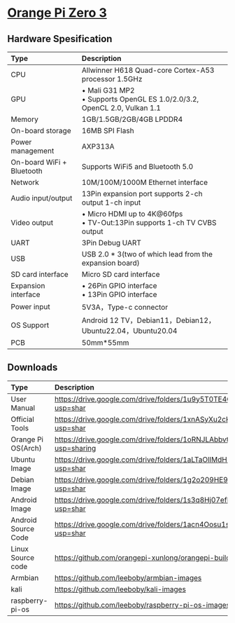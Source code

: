 # [Orange Pi Zero 3](seperated\Orange_Pi_Zero_3.md)  
## Hardware Spesification  
| Type                      | Description                                                                                                       |
|:--------------------------|:------------------------------------------------------------------------------------------------------------------|
| CPU                       | Allwinner H618 Quad-core Cortex-A53 processor 1.5GHz                                                              |
| GPU                       | • Mali G31 MP2 <br>  • Supports OpenGL ES 1.0/2.0/3.2, OpenCL 2.0, Vulkan 1.1 |
| Memory                    | 1GB/1.5GB/2GB/4GB LPDDR4                                                                                          |
| On-board storage          | 16MB SPI Flash                                                                                                    |
| Power management          | AXP313A                                                                                                           |
| On-board WiFi + Bluetooth | Supports WiFi5 and Bluetooth 5.0                                                                                  |
| Network                   | 10M/100M/1000M Ethernet interface                                                                                 |
| Audio input/output        | 13Pin expansion port supports 2-ch output 1-ch input                                                              |
| Video output              | • Micro HDMI up to 4K@60fps <br>  • TV-Out:13Pin supports 1-ch TV CVBS output |
| UART                      | 3Pin Debug UART                                                                                                   |
| USB                       | USB 2.0 * 3(two of which lead from the expansion board)                                                           |
| SD card interface         | Micro SD card interface                                                                                           |
| Expansion interface       | • 26Pin GPIO interface <br>  • 13Pin GPIO interface                           |
| Power input               | 5V3A，Type-c connector                                                                                            |
| OS Support                | Android 12 TV，Debian11，Debian12，Ubuntu22.04，Ubuntu20.04                                                       |
| PCB                       | 50mm*55mm                                                                                                         |
## Downloads  
| Type                | Description                                                                          |
|:--------------------|:-------------------------------------------------------------------------------------|
| User Manual         | https://drive.google.com/drive/folders/1u9y5T0TE4GMitA7qCXTkHdx-APU4mm_9?usp=shar    |
| Official Tools      | https://drive.google.com/drive/folders/1xnASyXu2cKq312JOpkNebYOWb1dW_T56?usp=shar    |
| Orange Pi OS(Arch)  | https://drive.google.com/drive/folders/1oRNJLAbbvtbAjXdmsokZbYOyzed4HsQm?usp=sharing |
| Ubuntu Image        | https://drive.google.com/drive/folders/1aLTaOlIMdHhwk3oeZY2YPdB9T8U-EAKA?usp=shar    |
| Debian Image        | https://drive.google.com/drive/folders/1g2o209HE9_28v7wIXdq0tf5jOTTJdpVb?usp=shar    |
| Android Image       | https://drive.google.com/drive/folders/1s3q8Hj07efRS7fXnPivseXK63V_y_EjM?usp=shar    |
| Android Source Code | https://drive.google.com/drive/folders/1acn4Oosu1s-39hCK3uRiqj9gG0Jw-tGZ?usp=shar    |
| Linux Source code   | https://github.com/orangepi-xunlong/orangepi-build                                   |
| Armbian             | https://github.com/leeboby/armbian-images                                            |
| kali                | https://github.com/leeboby/kali-images                                               |
| raspberry-pi-os     | https://github.com/leeboby/raspberry-pi-os-images                                    |

